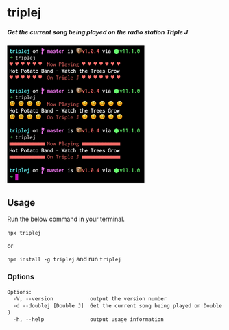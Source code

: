 # triplej

##### Get the current song being played on the radio station Triple J

<img width="320" src="https://raw.githubusercontent.com/etoxin/triplej/master/screen.png" alt="chalk">

## Usage 

Run the below command in your terminal. 

`npx triplej`

or

`npm install -g triplej` and run `triplej`


###  Options

```
Options:
  -V, --version            output the version number
  -d --doublej [Double J]  Get the current song being played on Double J
  -h, --help               output usage information
```
